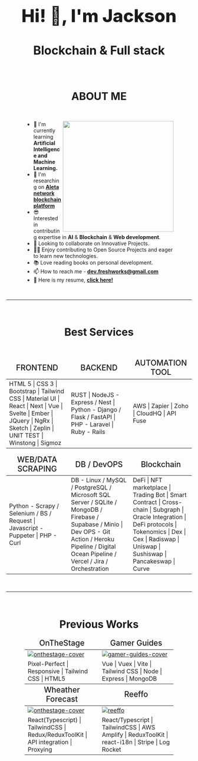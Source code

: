 <meta content="width=device-width, initial-scale=1" name="viewport" />

<style>
    .about-me {
        margin: auto;
        width: 80%;
    }
    .highlight-image:hover {
        background-color: block;
        opacity: 0.5;
    }
    
    .highlight-table {
        margin: auto;
        width: 80%;
    }

    .highlight-td {
        width: 50%;
    }

    thead td {
        font-size: 1.3rem;
        font-weight: 500;
    }

    .skill-td {
        width: 33.33%;
    }
</style>
<h1 style="font-size:3rem; font-weight:800" align="center">Hi! 👋, I'm Jackson</h1>
<h3 style="font-size:2rem" align="center">Blockchain & Full stack</h3>
<br>
<h1 align="center">ABOUT ME</h1>
<br>
<div class="about-me">
    <img align='right' src="https://media.giphy.com/media/bJ4TVNYNUympPgcpem/giphy.gif" width="300">
    <ul >
        <li>🌱 I'm currently learning <b>Artificial Intelligence and Machine Learning.</b></li>
        <li>👀 I'm researching on <b><a href="https://atleta.network/">Aleta network blockchain platform</a></b></li>
        <li>😎 Interested in contributing expertise in <b>AI</b> & <b>Blockchain</b> & <b>Web development</b>.</li>
        <li>👯 Looking to collaborate on Innovative Projects.</li>
        <li>👨‍💻 Enjoy contributing to Open Source Projects and eager to learn new technologies.</li>
        <li>📚 Love reading books on personal development.</li>
        <li>📫 How to reach me - <b><a href="mailto:dev.freshworks@gmail.com">dev.freshworks@gmail.com</a></b></li>
        <li>👔 Here is my resume, <b><a href="https://drive.google.com/file/d/15ou0etIhce7lybDDPzPONU7xWDvu99a7/view?usp=sharing">click here!</a></b></li>
    </ul>
</div>
<br>
<hr>
<br>
<h1 align="center">Best Services</h1>
<br>
<table>
    <thead align="center">
        <tr>
            <td class="skill-td">FRONTEND</td>
            <td class="skill-td">BACKEND</td>           
            <td class="skill-td">AUTOMATION TOOL</td>
        </tr>
    </thead>
    <tr>
        <td class="skill-td">
            HTML 5 | CSS 3 | Bootstrap | Tailwind CSS | Material UI | React | Next | Vue | Svelte | Ember | JQuery | NgRx | Sketch | Zeplin | UNIT TEST | Winstong | Sigmoz
        </td>
        <td class="skill-td">
            RUST | NodeJS - Express / Nest | Python - Django / Flask / FastAPI | PHP - Laravel | Ruby - Rails
        </td>           
       <td class="skill-td">
            AWS | Zapier | Zoho | CloudHQ | API Fuse
        </td>              
    </tr>
</table>
<p></p>
<table>
    <thead align="center">
        <tr>
            <td class="skill-td">WEB/DATA SCRAPING</td>
            <td class="skill-td">DB / DevOPS</td>           
            <td class="skill-td">Blockchain</td>
        </tr>
    </thead>
    <tr>
        <td class="skill-td">
            Python - Scrapy / Selenium / BS / Request | Javascript - Puppeter | PHP - Curl
        </td>          
       <td class="skill-td">
            DB - Linux / MySQL / PostgreSQL / Microsoft SQL Server / SQLite / MongoDB / Firebase / Supabase / Minio | Dev OPS - Git Action / Heroku Pipeline / Digital Ocean Pipeline / Vercel / Jira / Orchestration
        </td>          
       <td class="skill-td">
            DeFi | NFT marketplace | Trading Bot | Smart Contract | Cross-chain | Subgraph | Oracle Integration | DeFi protocols | Tokenomics | Dex | Cex | Radiswap | Uniswap | Sushiswap | Pancakeswap | Curve
        </td>
    </tr>
</table>
<br>
<hr>
<br>
<h1 align="center">Previous Works</h1>

<!-- ROW 1 -->
<table class="highlight-table">
    <thead align="center">
        <tr>
            <td class="highlight-td">OnTheStage</td>
            <td class="highlight-td">Gamer Guides</td>
        </tr>
    </thead>
    <tr>
        <td class="highlight-td">
            <a href="https://onthestage.com">
                <img src="https://i.ibb.co/wc7wNMB/onthestage-cover.webp" alt="onthestage-cover" border="0" class="highlight-image"/>
            </a>
        </td>
        <td class="highlight-td">
            <a href="https://gamerguides.com">
                <img src="https://i.ibb.co/fMvMmGf/gamer-guides-cover.webp" alt="gamer-guides-cover" border="0" class="highlight-image"/>
            </a>
        </td>           
    </tr>
    <tr>
        <td class="highlight-td">
            Pixel-Perfect | Responsive | Tailwind CSS | HTML5
        </td>
        <td class="highlight-td">
            Vue | Vuex | Vite | Tailwind CSS | Node | Express | MongoDB
        </td>
    </tr>
</table>

<!-- ROW 2 -->
<table class="highlight-table">
    <thead align="center">
        <tr>
            <td class="highlight-td">Wheather Forecast</td>
            <td class="highlight-td">Reeffo</td>
        </tr>
    </thead>
    <tr>
        <td class="highlight-td">
            <a href="https://weather-forecast-james.netlify.app/">
                <img src="https://i.ibb.co/k1NXJ1V/weather-forecast-1.webp" alt="onthestage-cover" border="0" class="highlight-image"/>
            </a>
        </td>
        <td class="highlight-td">
            <a href="https://www.reeffo.com/">
                <img src="https://i.ibb.co/FK4zYy4/reeffo-1.webp" alt="reeffo" border="0" class="highlight-image" />
            </a>
        </td>           
    </tr>
    <tr>
        <td class="highlight-td">
            React(Typescript) | TailwindCSS | Redux/ReduxToolKit | API integration | Proxying
        </td>
        <td class="highlight-td">
            React/Typescript | TailwindCSS | AWS Amplify | ReduxToolKit | react-i18n | Stripe | Log Rocket
        </td>
    </tr>
</table>